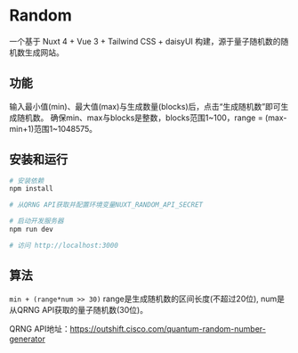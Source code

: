 # Random
一个基于 Nuxt 4 + Vue 3 + Tailwind CSS + daisyUI 构建，源于量子随机数的随机数生成网站。

## 功能
输入最小值(min)、最大值(max)与生成数量(blocks)后，点击“生成随机数”即可生成随机数。
确保min、max与blocks是整数，blocks范围1~100，range = (max-min+1)范围1~1048575。

## 安装和运行
```bash
# 安装依赖
npm install

# 从QRNG API获取并配置环境变量NUXT_RANDOM_API_SECRET

# 启动开发服务器
npm run dev

# 访问 http://localhost:3000
```

## 算法
`min + (range*num >> 30)`
range是生成随机数的区间长度(不超过20位), num是从QRNG API获取的量子随机数(30位)。

QRNG API地址：https://outshift.cisco.com/quantum-random-number-generator